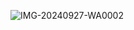 ![IMG-20240927-WA0002](https://github.com/user-attachments/assets/a34dc495-966a-4ea8-881a-677afcf04fe9)
